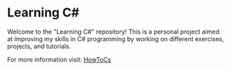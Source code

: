 # Learning C#

Welcome to the "Learning C#" repository! This is a personal project aimed at improving my skills in C# programming by working on different exercises, projects, and tutorials.

For more information visit: [HowToCs](https://thecelestialmarauder.github.io/HowToCsharp/)
